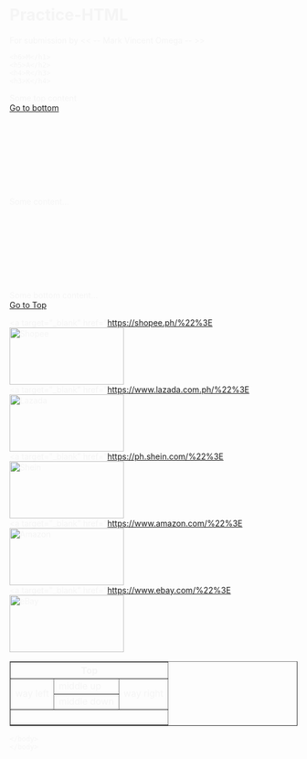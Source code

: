 # Practice-HTML
For submission by << -- Mark Vincent Omega -- >>
<head>
  
  <title>Practice HTML 2.1</title>
    <style>
        body {
            background color: #0333;
            color: whitesmoke;
         }
    </style>
    </head>
    <body>
  
    <h6>M</h1>
    <h5>A</h2>
    <h4>R</h3>
    <h3>K</h4>

<p>Some top content<br />
<a href="#bottom">Go to bottom</a>
</p>
<br /><br /><br /><br /><br /><br /><br />
<p>Some content...</p>
<br /><br /><br /><br /><br /><br /><br />
<p id="bottom">Some bottom content...<br />
<a href="#top">Go to Top</a>
</p>

<a target="_blank" href="https://shopee.ph/%22%3E
<img width="200" height="100" src="https://logolook.net/wp-content/uploads/2021/11/Shopee-Logo.png" alt="Shopee" />
</a>
<br />
<a target="_blank" href="https://www.lazada.com.ph/%22%3E
<img width="200" height="100" src="https://laz-img-cdn.alicdn.com/images/ims-web/TB19SB7aMFY.1VjSZFnXXcFHXXa.png" alt="Lazada" />
</a>
<br />
<a target="_blank" href="https://ph.shein.com/%22%3E
<img width="200" height="100" src="https://1000logos.net/wp-content/uploads/2021/05/Shein-logo.png" alt="Shein" />
</a>
<br />
<a target="_blank" href="https://www.amazon.com/%22%3E
<img width="200" height="100" src="https://img.etimg.com/thumb/msid-59738992,width-640,resizemode-4,imgsize-25499/amazon.jpg" alt="Amazon" />
</a>
<br />
<a target="_blank" href="https://www.ebay.com/%22%3E
<img width="200" height="100" src="https://upload.wikimedia.org/wikipedia/commons/thumb/1/1b/EBay_logo.svg/2560px-EBay_logo.svg.png" alt="eBay" />
</a>
</p>

<table border="1">
    <tr>
     <th colspan="3" align="center">Top</th>
    </tr>
    <tr>
     <td rowspan="2">way left</td>
     <td>middle up</td>
     <td rowspan="2">way right</td>
    </tr>
    <tr><html>
     <td>middle down</td>
    </tr>
    <tr>
     <td colspan="3">&nbsp;</rd>
    </tr>
    </table>
    
    </body>
    </body>
</html>
